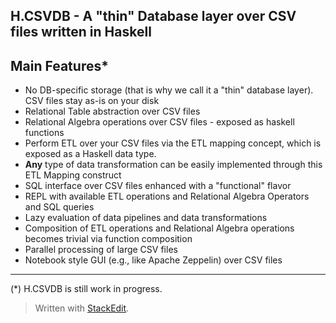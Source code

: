 **H.CSVDB - A "thin" Database layer over CSV files written in Haskell**
---------

Main Features*
-------------

 - No DB-specific storage (that is why we call it a "thin" database layer). CSV files stay as-is on your disk
 - Relational Table abstraction over CSV files
 - Relational Algebra operations over CSV files -  exposed as haskell functions
 - Perform ETL over your CSV files via the ETL mapping concept, which is exposed as a Haskell data type. 
 - **Any** type of data transformation can be easily implemented through this ETL Mapping construct
 - SQL interface over CSV files enhanced with a "functional" flavor
 - REPL with available ETL operations and Relational Algebra Operators and SQL queries
 - Lazy evaluation of data pipelines and data transformations
 - Composition of ETL operations and Relational Algebra operations becomes trivial via function composition
 - Parallel processing of large CSV files
 - Notebook style GUI (e.g., like Apache Zeppelin) over CSV files

-----------
(*) H.CSVDB is still work in progress.

> Written with [StackEdit](https://stackedit.io/).